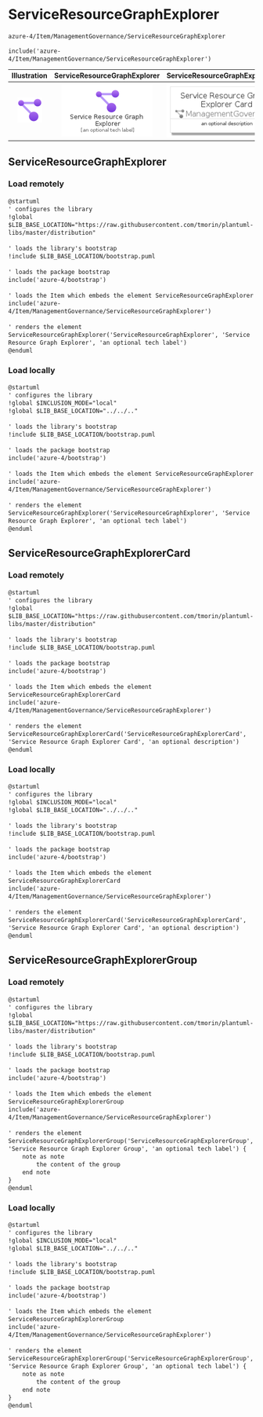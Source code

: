 # ServiceResourceGraphExplorer


```text
azure-4/Item/ManagementGovernance/ServiceResourceGraphExplorer
```

```text
include('azure-4/Item/ManagementGovernance/ServiceResourceGraphExplorer')
```



| Illustration | ServiceResourceGraphExplorer | ServiceResourceGraphExplorerCard | ServiceResourceGraphExplorerGroup |
| :---: | :---: | :---: | :---: |
| ![illustration for Illustration](../../../azure-4/Item/ManagementGovernance/ServiceResourceGraphExplorer.png) | ![illustration for ServiceResourceGraphExplorer](../../../azure-4/Item/ManagementGovernance/ServiceResourceGraphExplorer.Local.png) | ![illustration for ServiceResourceGraphExplorerCard](../../../azure-4/Item/ManagementGovernance/ServiceResourceGraphExplorerCard.Local.png) | ![illustration for ServiceResourceGraphExplorerGroup](../../../azure-4/Item/ManagementGovernance/ServiceResourceGraphExplorerGroup.Local.png) |




## ServiceResourceGraphExplorer

### Load remotely
```plantuml
@startuml
' configures the library
!global $LIB_BASE_LOCATION="https://raw.githubusercontent.com/tmorin/plantuml-libs/master/distribution"

' loads the library's bootstrap
!include $LIB_BASE_LOCATION/bootstrap.puml

' loads the package bootstrap
include('azure-4/bootstrap')

' loads the Item which embeds the element ServiceResourceGraphExplorer
include('azure-4/Item/ManagementGovernance/ServiceResourceGraphExplorer')

' renders the element
ServiceResourceGraphExplorer('ServiceResourceGraphExplorer', 'Service Resource Graph Explorer', 'an optional tech label')
@enduml
```

### Load locally
```plantuml
@startuml
' configures the library
!global $INCLUSION_MODE="local"
!global $LIB_BASE_LOCATION="../../.."

' loads the library's bootstrap
!include $LIB_BASE_LOCATION/bootstrap.puml

' loads the package bootstrap
include('azure-4/bootstrap')

' loads the Item which embeds the element ServiceResourceGraphExplorer
include('azure-4/Item/ManagementGovernance/ServiceResourceGraphExplorer')

' renders the element
ServiceResourceGraphExplorer('ServiceResourceGraphExplorer', 'Service Resource Graph Explorer', 'an optional tech label')
@enduml
```

## ServiceResourceGraphExplorerCard

### Load remotely
```plantuml
@startuml
' configures the library
!global $LIB_BASE_LOCATION="https://raw.githubusercontent.com/tmorin/plantuml-libs/master/distribution"

' loads the library's bootstrap
!include $LIB_BASE_LOCATION/bootstrap.puml

' loads the package bootstrap
include('azure-4/bootstrap')

' loads the Item which embeds the element ServiceResourceGraphExplorerCard
include('azure-4/Item/ManagementGovernance/ServiceResourceGraphExplorer')

' renders the element
ServiceResourceGraphExplorerCard('ServiceResourceGraphExplorerCard', 'Service Resource Graph Explorer Card', 'an optional description')
@enduml
```

### Load locally
```plantuml
@startuml
' configures the library
!global $INCLUSION_MODE="local"
!global $LIB_BASE_LOCATION="../../.."

' loads the library's bootstrap
!include $LIB_BASE_LOCATION/bootstrap.puml

' loads the package bootstrap
include('azure-4/bootstrap')

' loads the Item which embeds the element ServiceResourceGraphExplorerCard
include('azure-4/Item/ManagementGovernance/ServiceResourceGraphExplorer')

' renders the element
ServiceResourceGraphExplorerCard('ServiceResourceGraphExplorerCard', 'Service Resource Graph Explorer Card', 'an optional description')
@enduml
```

## ServiceResourceGraphExplorerGroup

### Load remotely
```plantuml
@startuml
' configures the library
!global $LIB_BASE_LOCATION="https://raw.githubusercontent.com/tmorin/plantuml-libs/master/distribution"

' loads the library's bootstrap
!include $LIB_BASE_LOCATION/bootstrap.puml

' loads the package bootstrap
include('azure-4/bootstrap')

' loads the Item which embeds the element ServiceResourceGraphExplorerGroup
include('azure-4/Item/ManagementGovernance/ServiceResourceGraphExplorer')

' renders the element
ServiceResourceGraphExplorerGroup('ServiceResourceGraphExplorerGroup', 'Service Resource Graph Explorer Group', 'an optional tech label') {
    note as note
        the content of the group
    end note
}
@enduml
```

### Load locally
```plantuml
@startuml
' configures the library
!global $INCLUSION_MODE="local"
!global $LIB_BASE_LOCATION="../../.."

' loads the library's bootstrap
!include $LIB_BASE_LOCATION/bootstrap.puml

' loads the package bootstrap
include('azure-4/bootstrap')

' loads the Item which embeds the element ServiceResourceGraphExplorerGroup
include('azure-4/Item/ManagementGovernance/ServiceResourceGraphExplorer')

' renders the element
ServiceResourceGraphExplorerGroup('ServiceResourceGraphExplorerGroup', 'Service Resource Graph Explorer Group', 'an optional tech label') {
    note as note
        the content of the group
    end note
}
@enduml
```

